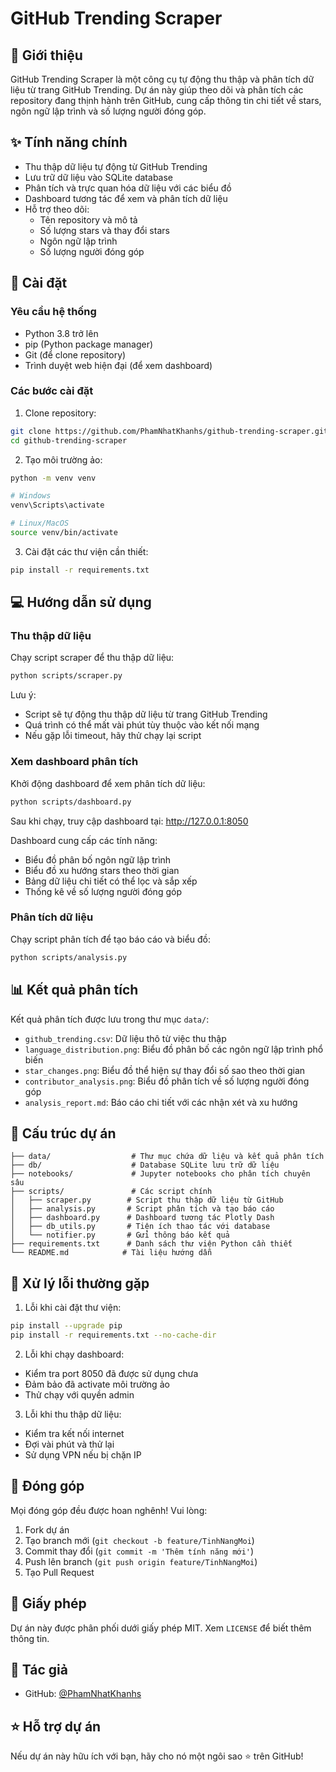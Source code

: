 # GitHub Trending Scraper

## 📝 Giới thiệu
GitHub Trending Scraper là một công cụ tự động thu thập và phân tích dữ liệu từ trang GitHub Trending. Dự án này giúp theo dõi và phân tích các repository đang thịnh hành trên GitHub, cung cấp thông tin chi tiết về stars, ngôn ngữ lập trình và số lượng người đóng góp.

## ✨ Tính năng chính
- Thu thập dữ liệu tự động từ GitHub Trending
- Lưu trữ dữ liệu vào SQLite database
- Phân tích và trực quan hóa dữ liệu với các biểu đồ
- Dashboard tương tác để xem và phân tích dữ liệu
- Hỗ trợ theo dõi:
  - Tên repository và mô tả
  - Số lượng stars và thay đổi stars
  - Ngôn ngữ lập trình
  - Số lượng người đóng góp

## 🚀 Cài đặt

### Yêu cầu hệ thống
- Python 3.8 trở lên
- pip (Python package manager)
- Git (để clone repository)
- Trình duyệt web hiện đại (để xem dashboard)

### Các bước cài đặt

1. Clone repository:
```bash
git clone https://github.com/PhamNhatKhanhs/github-trending-scraper.git
cd github-trending-scraper
```

2. Tạo môi trường ảo:
```bash
python -m venv venv

# Windows
venv\Scripts\activate

# Linux/MacOS
source venv/bin/activate
```

3. Cài đặt các thư viện cần thiết:
```bash
pip install -r requirements.txt
```

## 💻 Hướng dẫn sử dụng

### Thu thập dữ liệu
Chạy script scraper để thu thập dữ liệu:
```bash
python scripts/scraper.py
```

Lưu ý:
- Script sẽ tự động thu thập dữ liệu từ trang GitHub Trending
- Quá trình có thể mất vài phút tùy thuộc vào kết nối mạng
- Nếu gặp lỗi timeout, hãy thử chạy lại script

### Xem dashboard phân tích
Khởi động dashboard để xem phân tích dữ liệu:
```bash
python scripts/dashboard.py
```
Sau khi chạy, truy cập dashboard tại: http://127.0.0.1:8050

Dashboard cung cấp các tính năng:
- Biểu đồ phân bố ngôn ngữ lập trình
- Biểu đồ xu hướng stars theo thời gian
- Bảng dữ liệu chi tiết có thể lọc và sắp xếp
- Thống kê về số lượng người đóng góp

### Phân tích dữ liệu
Chạy script phân tích để tạo báo cáo và biểu đồ:
```bash
python scripts/analysis.py
```

## 📊 Kết quả phân tích
Kết quả phân tích được lưu trong thư mục `data/`:
- `github_trending.csv`: Dữ liệu thô từ việc thu thập
- `language_distribution.png`: Biểu đồ phân bố các ngôn ngữ lập trình phổ biến
- `star_changes.png`: Biểu đồ thể hiện sự thay đổi số sao theo thời gian
- `contributor_analysis.png`: Biểu đồ phân tích về số lượng người đóng góp
- `analysis_report.md`: Báo cáo chi tiết với các nhận xét và xu hướng

## 📁 Cấu trúc dự án
```
├── data/                  # Thư mục chứa dữ liệu và kết quả phân tích
├── db/                    # Database SQLite lưu trữ dữ liệu
├── notebooks/             # Jupyter notebooks cho phân tích chuyên sâu
├── scripts/               # Các script chính
│   ├── scraper.py        # Script thu thập dữ liệu từ GitHub
│   ├── analysis.py       # Script phân tích và tạo báo cáo
│   ├── dashboard.py      # Dashboard tương tác Plotly Dash
│   ├── db_utils.py       # Tiện ích thao tác với database
│   └── notifier.py       # Gửi thông báo kết quả
├── requirements.txt      # Danh sách thư viện Python cần thiết
└── README.md            # Tài liệu hướng dẫn
```

## 🔧 Xử lý lỗi thường gặp

1. Lỗi khi cài đặt thư viện:
```bash
pip install --upgrade pip
pip install -r requirements.txt --no-cache-dir
```

2. Lỗi khi chạy dashboard:
- Kiểm tra port 8050 đã được sử dụng chưa
- Đảm bảo đã activate môi trường ảo
- Thử chạy với quyền admin

3. Lỗi khi thu thập dữ liệu:
- Kiểm tra kết nối internet
- Đợi vài phút và thử lại
- Sử dụng VPN nếu bị chặn IP

## 🤝 Đóng góp
Mọi đóng góp đều được hoan nghênh! Vui lòng:
1. Fork dự án
2. Tạo branch mới (`git checkout -b feature/TinhNangMoi`)
3. Commit thay đổi (`git commit -m 'Thêm tính năng mới'`)
4. Push lên branch (`git push origin feature/TinhNangMoi`)
5. Tạo Pull Request

## 📝 Giấy phép
Dự án này được phân phối dưới giấy phép MIT. Xem `LICENSE` để biết thêm thông tin.

## 👤 Tác giả
- GitHub: [@PhamNhatKhanhs](https://github.com/PhamNhatKhanhs)

## ⭐️ Hỗ trợ dự án
Nếu dự án này hữu ích với bạn, hãy cho nó một ngôi sao ⭐️ trên GitHub!
